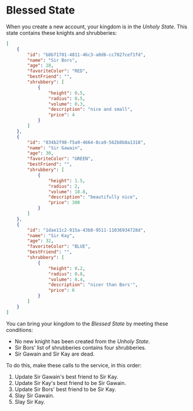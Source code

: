 # Blessed State

When you create a new account, your kingdom is in the _Unholy State_.
This state contains these knights and shrubberies:

```json
[
    {
        "id": "b8b71701-4811-46c3-a0d6-cc7827cef1fd",
        "name": "Sir Bors",
        "age": 18,
        "favoriteColor": "RED",
        "bestFriend": "",
        "shrubbery": [
            {
                "height": 0.5,
                "radius": 0.5,
                "volume": 0.3,
                "description": "nice and small",
                "price": 4
            }
        ]
    },
    {
        "id": "834b2f98-f5a9-4664-8ca9-562b8b8a1318",
        "name": "Sir Gawain",
        "age": 30,
        "favoriteColor": "GREEN",
        "bestFriend": "",
        "shrubbery": [
            {
                "height": 1.5,
                "radius": 2,
                "volume": 18.8,
                "description": "beautifully nice",
                "price": 300
            }
        ]
    },
    {
        "id": "1dae11c2-915a-43b8-9511-11036934728d",
        "name": "Sir Kay",
        "age": 32,
        "favoriteColor": "BLUE",
        "bestFriend": "",
        "shrubbery": [
            {
                "height": 0.2,
                "radius": 0.8,
                "volume": 0.4,
                "description": "nicer than Bors'",
                "price": 6
            }
        ]
    }
]
```

You can bring your kingdom to the _Blessed State_ by meeting these conditions:

- No new knight has been created from the _Unholy State_.
- Sir Bors' list of shrubberies contains four shrubberies.
- Sir Gawain and Sir Kay are dead.

To do this, make these calls to the service, in this order:

1. Update Sir Gawain's best friend to Sir Kay.
2. Update Sir Kay's best friend to be Sir Gawain.
3. Update Sir Bors' best friend to be Sir Kay.
4. Slay Sir Gawain.
5. Slay Sir Kay.


